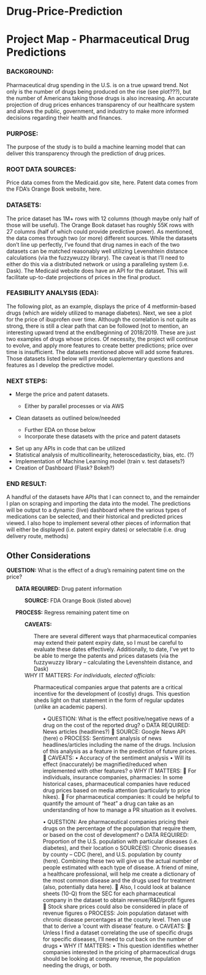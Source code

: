 # Drug-Price-Prediction
<h1>Project Map - Pharmaceutical Drug Predictions</h1>

<h3>BACKGROUND:</h3>  
Pharmaceutical drug spending in the U.S. is on a true upward trend.  Not only is the number of drugs being produced on the rise (see plot???), but the number of Americans taking those drugs is also increasing.  An accurate projection of drug prices enhances transparency of our healthcare system and allows the public, government, and industry to make more informed decisions regarding their health and finances.

<h3>PURPOSE:</h3>
The purpose of the study is to build a machine learning model that can deliver this transparency through the prediction of drug prices.

<h3>ROOT DATA SOURCES:</h3>
Price data comes from the Medicaid.gov site, here.  Patent data comes from the FDA’s Orange Book website, here.

<h3>DATASETS:</h3>
The price dataset has 1M+ rows with 12 columns (though maybe only half of those will be useful).  The Orange Book dataset has roughly 55K rows with 27 columns (half of which could provide predictive power).  As mentioned, the data comes through two (or more) different sources.  While the datasets don’t line up perfectly, I’ve found that drug names in each of the two datasets can be matched reasonably well utilizing Levenshtein distance calculations (via the fuzzywuzzy library).  The caveat is that I’ll need to either do this via a distributed network or using a paralleling system (i.e. Dask).
The Medicaid website does have an API for the dataset.  This will facilitate up-to-date projections of prices in the final product.

<h3>FEASIBILITY ANALYSIS (EDA):</h3>
The following plot, as an example, displays the price of 4 metformin-based drugs (which are widely utilized to manage diabetes).
Next, we see a plot for the price of ibuprofen over time.  Although the correlation is not quite as strong, there is still a clear path that can be followed (not to mention, an interesting upward trend at the end/beginning of 2018/2019.
These are just two examples of drugs whose prices.  Of necessity, the project will continue to evolve, and apply more features to create better predictions; price over time is insufficient.  The datasets mentioned above will add some features.  Those datasets listed below will provide supplementary questions and features as I develop the predictive model.
<h3>NEXT STEPS:</h3>
<ul>
<li> Merge the price and patent datasets.</li> 
  <ul>
  <li> Either by parallel processes or via AWS</li>
  </ul>
</ul>
<ul>
<li>Clean datasets as outlined below/needed</li>
  <ul>
  <li>Further EDA on those below</li>
  <li>Incorporate these datasets with the price and patent datasets</li>
  </ul>
</ul>
<ul>
<li>Set up any APIs in code that can be utilized</li>
<li>Statistical analysis of multicollinearity, heteroscedasticity, bias, etc. (?)</li>
<li>Implementation of Machine Learning model (train v. test datasets?)</li>
<li>Creation of Dashboard (Flask? Bokeh?)</li>
</ul>

<h3>END RESULT:</h3> 
A handful of the datasets have APIs that I can connect to, and the remainder I plan on scraping and importing the data into the model.  The predictions will be output to a dynamic (live) dashboard where the various types of medications can be selected, and their historical and predicted prices viewed.  I also hope to implement several other pieces of information that will either be displayed (i.e. patent expiry dates) or selectable (i.e. drug delivery route, methods)

<h2>Other Considerations</h2>
<b>QUESTION:</b> What is the effect of a drug’s remaining patent time on the price?
<ul>
  <il><b>DATA REQUIRED:</b> Drug patent information</il>
  <ul>
    <il><b>SOURCE:</b>  FDA Orange Book (listed above)</il>
  </ul>
</ul>
<ul>
  <il><b>PROCESS:</b>  Regress remaining patent time on</il>
  <ul>
    <il><b>CAVEATS:</b> </il>
    <ul>
    <il>There are several different ways that pharmaceutical companies may extend their patent expiry date, so I must be careful to evaluate these dates effectively. 
    <il>Additionally, to date, I’ve yet to be able to merge the patents and prices datasets (via the fuzzywuzzy library – calculating the Levenshtein distance, and Dask)
  </ul>
<il>WHY IT MATTERS:</li> <i>For individuals, elected officials:</i>  
  <ul>
  </il>Pharmaceutical companies argue that patents are a critical incentive for the development of (costly) drugs.  This question sheds light on that statement in the form of regular updates (unlike an academic papers).</li>
  <ul>
•	QUESTION: What is the effect positive/negative news of a drug on the cost of the reported drug?
o	DATA REQUIRED:  News articles (headlines?)
	SOURCE: Google News API (here)
o	PROCESS: Sentiment analysis of news headlines/articles including the name of the drugs.  Inclusion of this analysis as a feature in the prediction of future prices.
	CAVEATS:
•	Accuracy of the sentiment analysis
•	Will its effect (inaccurately) be magnified/reduced when implemented with other features?
o	WHY IT MATTERS: 
	For individuals, insurance companies, pharmacies: In some historical cases, pharmaceutical companies have reduced drug prices based on media attention (particularly to price hikes).
	For pharmaceutical companies: It could be helpful to quantify the amount of “heat” a drug can take as an understanding of how to manage a PR situation as it evolves.
 
•	QUESTION:  Are pharmaceutical companies pricing their drugs on the percentage of the population that require them, or based on the cost of development?
o	DATA REQUIRED: Proportion of the U.S. population with particular diseases (i.e. diabetes), and their location
o	SOURCE(S): Chronic diseases by county – CDC (here), and U.S. population by county (here).  Combining these two will give us the actual number of people estimated with each type of disease.  A friend of mine, a healthcare professional, will help me create a dictionary of the most common disease and the drugs used for treatment (also, potentially data here).
	  Also, I could look at balance sheets (10-Q) from the SEC for each pharmaceutical company in the dataset to obtain revenue/R&D/profit figures
	  Stock share prices could also be considered in place of revenue figures
o	PROCESS:  Join population dataset with chronic disease percentages at the county level.  Then use that to derive a ‘count with disease’ feature.
o	  CAVEATS: 
	Unless I find a dataset correlating the use of specific drugs for specific diseases, I’ll need to cut back on the number of drugs
•	WHY IT MATTERS:
•	This question identifies whether companies interested in the pricing of pharmaceutical drugs should be looking at company revenue, the population needing the drugs, or both.
